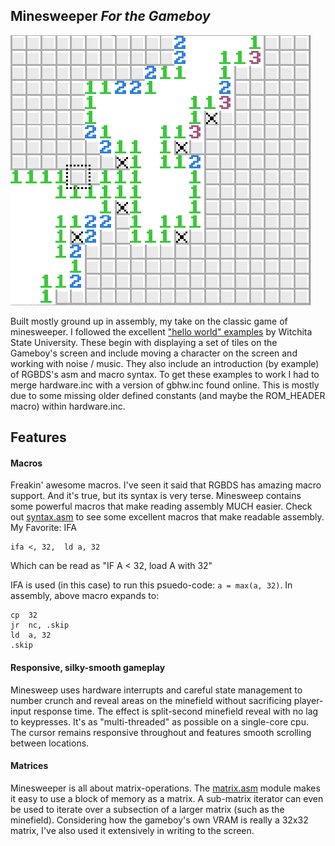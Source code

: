 ## Minesweeper *For the Gameboy*

![screenshot from bgb](screenshot.png) 

Built mostly ground up in assembly, my take on the classic game of minesweeper.
I followed the excellent ["hello world" examples](http://cratel.wichita.edu/cratel/ECE238Spr08) by Witchita State University. These begin with displaying a set of tiles on the Gameboy's screen and include moving a character on the screen and working with noise / music. They also include an introduction (by example) of RGBDS's asm and macro syntax. To get these examples to work I had to merge hardware.inc with a version of gbhw.inc found online. This is mostly due to some missing older defined constants (and maybe the ROM_HEADER macro) within hardware.inc.

## Features

#### Macros

Freakin' awesome macros. I've seen it said that RGBDS has amazing macro support. And it's true, but its syntax is very terse. Minesweep contains some powerful macros that make reading assembly MUCH easier. Check out [syntax.asm](syntax.asm)  to see some excellent macros that make readable assembly. My Favorite: IFA
```
ifa	<, 32,	ld a, 32
```
Which can be read as "IF A < 32, load A with 32"

IFA is used (in this case) to run this psuedo-code: 
```a = max(a, 32)```.
In assembly, above macro expands to:
```
cp	32
jr	nc, .skip
ld	a, 32
.skip
```
#### Responsive, silky-smooth gameplay

Minesweep uses hardware interrupts and careful state management to number crunch and reveal areas on the minefield without sacrificing player-input response time. The effect is split-second minefield reveal with no lag to keypresses. It's as "multi-threaded" as possible on a single-core cpu. The cursor remains responsive throughout and features smooth scrolling between locations.

#### Matrices

Minesweeper is all about matrix-operations. The [matrix.asm](matrix.asm) module makes it easy to use a block of memory as a matrix. A sub-matrix iterator can even be used to iterate over a subsection of a larger matrix (such as the minefield). Considering how the gameboy's own VRAM is really a 32x32 matrix, I've also used it extensively in writing to the screen.
